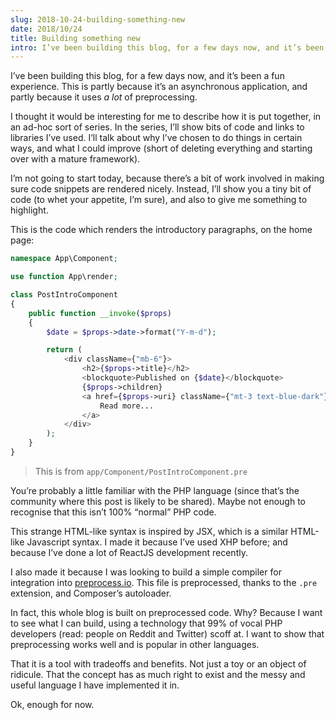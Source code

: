 ```yaml
---
slug: 2018-10-24-building-something-new
date: 2018/10/24
title: Building something new
intro: I’ve been building this blog, for a few days now, and it’s been a fun experience. This is partly because it’s an asynchronous application, and partly because it uses /a lot/ of preprocessing.
---
```


I’ve been building this blog, for a few days now, and it’s been a fun experience. This is partly because it’s an asynchronous application, and partly because it uses _a lot_ of preprocessing.

I thought it would be interesting for me to describe how it is put together, in an ad-hoc sort of series. In the series, I’ll show bits of code and links to libraries I’ve used. I’ll talk about why I’ve chosen to do things in certain ways, and what I could improve (short of deleting everything and starting over with a mature framework).

I’m not going to start today, because there’s a bit of work involved in making sure code snippets are rendered nicely. Instead, I’ll show you a tiny bit of code (to whet your appetite, I’m sure), and also to give me something to highlight.

This is the code which renders the introductory paragraphs, on the home page:

```php
namespace App\Component;

use function App\render;

class PostIntroComponent
{
    public function __invoke($props)
    {
        $date = $props->date->format("Y-m-d");

        return (
            <div className={"mb-6"}>
                <h2>{$props->title}</h2>
                <blockquote>Published on {$date}</blockquote>
                {$props->children}
                <a href={$props->uri} className={"mt-3 text-blue-dark"}>
                    Read more...
                </a>
            </div>
        );
    }
}
```

> This is from `app/Component/PostIntroComponent.pre`

You’re probably a little familiar with the PHP language (since that’s the community where this post is likely to be shared). Maybe not enough to recognise that this isn’t 100% “normal” PHP code.

This strange HTML-like syntax is inspired by JSX, which is a similar HTML-like Javascript syntax. I made it because I’ve used XHP before; and because I’ve done a lot of ReactJS development recently.

I also made it because I was looking to build a simple compiler for integration into [preprocess.io](https://preprocess.io). This file is preprocessed, thanks to the `.pre` extension, and Composer’s autoloader.

In fact, this whole blog is built on preprocessed code. Why? Because I want to see what I can build, using a technology that 99% of vocal PHP developers (read: people on Reddit and Twitter) scoff at. I want to show that preprocessing works well and is popular in other languages.

That it is a tool with tradeoffs and benefits. Not just a toy or an object of ridicule. That the concept has as much right to exist and the messy and useful language I have implemented it in.

Ok, enough for now.
